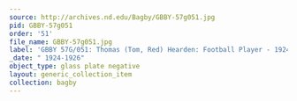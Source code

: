 ```yaml
---
source: http://archives.nd.edu/Bagby/GBBY-57g051.jpg
pid: GBBY-57g051
order: '51'
file_name: GBBY-57g051.jpg
label: 'GBBY 57G/051: Thomas (Tom, Red) Hearden: Football Player - 1924-1926'
_date: " 1924-1926"
object_type: glass plate negative
layout: generic_collection_item
collection: bagby
---
```

